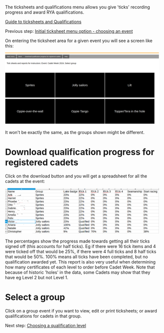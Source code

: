 The ticksheets and qualifications menu allows you give 'ticks' recording progress and award RYA qualifications. 

[Guide to ticksheets and Qualifications](ticksheets_and_qualifications_guide.md)

Previous step: [Initial ticksheet menu option - choosing an event](ticksheets_SI_skipper_help.md)

On entering the ticksheet area for a given event you will see a screen like this:

![ticksheets_group_SI.png](/static/ticksheets_group_SI.png)

It won't be exactly the same, as the groups shown might be different. 

# Download qualification progress for registered cadets

Click on the download button and you will get a spreadsheet for all the cadets at the event:

![ticksheet_progress.png](/static/ticksheet_progress.png)

The percentages show the progress made towards getting all their ticks signed off (this accounts for half ticks). Eg if there were 16 tick items and 4 were ticked off that would be 25%, if there were 4 full ticks and 8 half ticks that would be 50%. 100% means all ticks have been completed, but no qualification awarded yet. This report is also very useful when determining how many certificates of each level to order before Cadet Week. Note that because of historic 'holes' in the data, some Cadets may show that they have eg Level 2 but not Level 1.

# Select a group

Click on a group event if you want to view, edit or print ticksheets; or award qualifications for cadets in that group.

Next step: [Choosing a qualification level](ticksheets_choose_levels_SI_skipper_help.md)